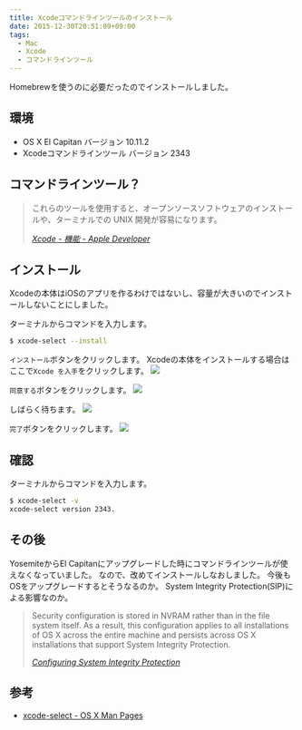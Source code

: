 ```yaml
---
title: Xcodeコマンドラインツールのインストール
date: 2015-12-30T20:51:09+09:00
tags:
  - Mac
  - Xcode
  - コマンドラインツール
---
```

Homebrewを使うのに必要だったのでインストールしました。

<!-- more -->

## 環境

* OS X El Capitan バージョン 10.11.2
* Xcodeコマンドラインツール バージョン 2343

## コマンドラインツール？

> これらのツールを使用すると、オープンソースソフトウェアのインストールや、ターミナルでの UNIX 開発が容易になります。
>
> <cite>[Xcode - 機能 - Apple Developer](https://developer.apple.com/jp/xcode/features/)</cite>

## インストール

Xcodeの本体はiOSのアプリを作るわけではないし、容量が大きいのでインストールしないことにしました。

ターミナルからコマンドを入力します。

``` bash
$ xcode-select --install
```

`インストール`ボタンをクリックします。
Xcodeの本体をインストールする場合はここで`Xcode を入手`をクリックします。
![](/img/1-01.png)

`同意する`ボタンをクリックします。
![](/img/1-02.png)

しばらく待ちます。
![](/img/1-03.png)

`完了`ボタンをクリックします。
![](/img/1-04.png)

## 確認

ターミナルからコマンドを入力します。

``` bash
$ xcode-select -v
xcode-select version 2343.
```

## その後

YosemiteからEl Capitanにアップグレードした時にコマンドラインツールが使えなくなっていました。
なので、改めてインストールしなおしました。
今後もOSをアップグレードするとそうなるのか。
System Integrity Protection(SIP)による影響なのか。

> Security configuration is stored in NVRAM rather than in the file system itself. As a result, this configuration applies to all installations of OS X across the entire machine and persists across OS X installations that support System Integrity Protection.
>
> <cite>[Configuring System Integrity Protection](https://developer.apple.com/library/mac/documentation/Security/Conceptual/System_Integrity_Protection_Guide/ConfiguringSystemIntegrityProtection/ConfiguringSystemIntegrityProtection.html)</cite>

## 参考

* [xcode-select - OS X Man Pages](https://developer.apple.com/library/mac/documentation/Darwin/Reference/ManPages/man1/xcode-select.1.html)
